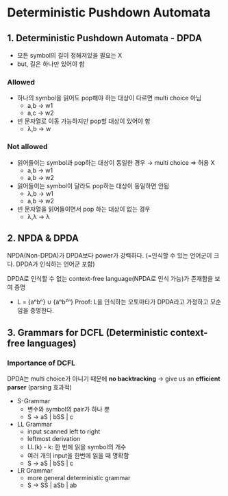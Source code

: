 # Deterministic Pushdown Automata

## 1. Deterministic Pushdown Automata - DPDA
- 모든 symbol의 길이 정해져있을 필요는 X
- but, 길은 하나만 있어야 함

### Allowed
- 하나의 symbol을 읽어도 pop해야 하는 대상이 다르면 multi choice 아님
  - a,b → w1
  - a,c → w2
- 빈 문자열로 이동 가능하지만 pop할 대상이 있어야 함
  - λ,b → w

### Not allowed
- 읽어들이는 symbol과 pop하는 대상이 동일한 경우 → multi choice ⇒ 허용 X
  - a,b → w1
  - a,b → w2
- 읽어들이는 symbol이 달라도 pop하는 대상이 동일하면 안됨
  - λ,b → w1
  - a,b → w2
- 빈 문자열을 읽어들이면서 pop 하는 대상이 없는 경우
  - λ,λ → λ

## 2. NPDA & DPDA
NPDA(Non-DPDA)가 DPDA보다 power가 강력하다. (=인식할 수 있는 언어군이 크다. DPDA가 인식하는 언어군 포함)

DPDA로 인식할 수 없는 context-free language(NPDA로 인식 가능)가 존재함을 보여 증명

- L = {aⁿbⁿ} ∪ {aⁿb²ⁿ}
Proof: L을 인식하는 오토마타가 DPDA라고 가정하고 모순임을 증명한다.

## 3. Grammars for DCFL (Deterministic context-free languages)
### Importance of DCFL
DPDA는 multi choice가 아니기 때문에 **no backtracking** → give us an **efficient parser** (parsing 효과적)

- S-Grammar
  - 변수와 symbol의 pair가 하나 뿐
  - S → aS | bSS | c
- LL Grammar
  - input scanned left to right
  - leftmost derivation
  - LL(k) - k: 한 번에 읽을 symbol의 개수
  - 여러 개의 input을 한번에 읽을 때 명확함
  - S → aS | bSS | c
- LR Grammar
  - more general deterministic grammar
  - S → SS | aSb | ab